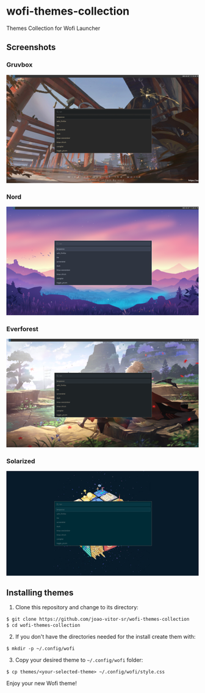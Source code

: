 # wofi-themes-collection
 Themes Collection for Wofi Launcher

## Screenshots

### Gruvbox
![Gruvbox](screenshots/gruvbox.png)

### Nord
![Nord](screenshots/nord.png)

### Everforest
![Everforest](screenshots/everforest.png)

### Solarized
![Solarized](screenshots/solarized.png)

## Installing themes

1. Clone this repository and change to its directory:
```
$ git clone https://github.com/joao-vitor-sr/wofi-themes-collection
$ cd wofi-themes-collection
```

2. If you don't have the directories needed for the install create them with:
```
$ mkdir -p ~/.config/wofi
```

3. Copy your desired theme to `~/.config/wofi` folder:
```
$ cp themes/<your-selected-theme> ~/.config/wofi/style.css
```

Enjoy your new Wofi theme!
